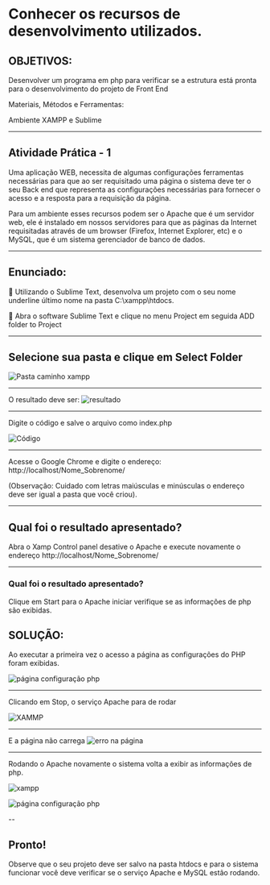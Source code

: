 # Conhecer os recursos de desenvolvimento utilizados.

## OBJETIVOS:

Desenvolver um programa em php para verificar se a estrutura está pronta para o desenvolvimento do projeto de Front End



Materiais, Métodos e Ferramentas:

Ambiente XAMPP e Sublime

---

## Atividade Prática - 1

Uma aplicação WEB, necessita de algumas configurações ferramentas necessárias para que ao ser requisitado uma página o sistema deve ter o seu Back end que representa as configurações necessárias para fornecer o acesso e a resposta para a requisição da página.

Para um ambiente esses recursos podem ser o Apache que é um servidor web, ele é instalado em nossos servidores para que as páginas da Internet requisitadas através de um browser (Firefox, Internet Explorer, etc) e o MySQL, que é um sistema gerenciador de banco de dados.

---
## Enunciado:

📘 Utilizando o Sublime Text, desenvolva um projeto com o seu nome underline último nome na pasta C:\xampp\htdocs.
 

📖 Abra o software Sublime Text e clique no menu Project em seguida ADD folder to Project
 

 ---

## Selecione sua pasta e clique em Select Folder

![Pasta caminho xampp](image.png)

 
---
O resultado deve ser:
![resultado](image-1.png)

---
Digite o código e salve o arquivo como index.php

![Código](image-2.png)


---


Acesse o Google Chrome e digite o endereço: http://localhost/Nome_Sobrenome/

(Observação: Cuidado com letras maiúsculas e minúsculas o endereço deve ser igual a pasta que você criou).

---
 ## Qual foi o resultado apresentado? 

Abra o Xamp Control panel desative o Apache e execute novamente o endereço http://localhost/Nome_Sobrenome/

--- 

### Qual foi o resultado apresentado? 

Clique em Start para o Apache iniciar verifique se as informações de php são exibidas.



## SOLUÇÃO:

Ao executar a primeira vez o acesso a página as configurações do PHP foram exibidas.

![página configuração php](image-3.png)

---

Clicando em Stop, o serviço Apache para de rodar

![XAMMP](image-4.png)

---


E a página não carrega
![erro na página](image-5.png)

---

Rodando o Apache novamente o sistema volta a exibir as informações de php.

![xampp](image-6.png)

![página configuração php](image-7.png)

--
## Pronto!

Observe que o seu projeto deve ser salvo na pasta htdocs e para o sistema funcionar você deve verificar se o serviço Apache e MySQL estão rodando.
